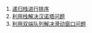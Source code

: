 
1. [递归栈进行排序](https://github.com/LevenWin/alogrithm/blob/master/stack_sort.py)
2. [利用栈解决汉诺塔问题](https://github.com/LevenWin/alogrithm/blob/master/hanoiProblem.py)
3. [利用双端队列解决滑动窗口问题](https://github.com/LevenWin/alogrithm/blob/master/slideWindow.py)